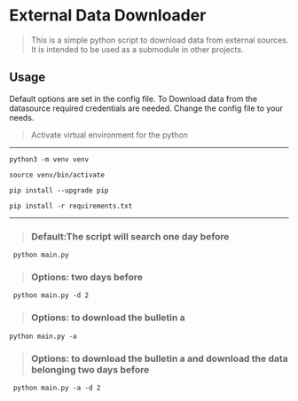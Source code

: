# External Data Downloader 

> This is a simple python script to download data from external sources.
> It is intended to be used as a submodule in other projects.

## Usage


Default options are set in the config file.
To Download data from the datasource required credentials are needed. 
Change the config file to your needs.

>Activate virtual environment for the python 

<hr>

```python3 -m venv venv```

```source venv/bin/activate```

```pip install --upgrade pip```

```pip install -r requirements.txt```


<hr>

> ### Default:The script will search one day before 

``` python main.py``` 

> ### Options: two days before

``` python main.py -d 2```

> ### Options: to download the bulletin a 

``` python main.py -a ```

> ### Options: to download the bulletin a and download the data belonging two days before

``` python main.py -a -d 2```